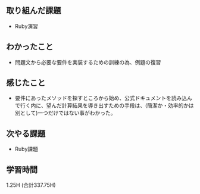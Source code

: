 ## 取り組んだ課題
- Ruby演習
  
## わかったこと  
- 問題文から必要な要件を実装するための訓練の為、例題の復習
  
## 感じたこと
- 要件にあったメソッドを探すところから始め、公式ドキュメントを読み込んで行く内に、望んだ計算結果を導き出すための手段は、(簡潔か・効率的かは別として)一つだけではない事がわかった。
  
## 次やる課題  
- Ruby課題
  
## 学習時間  
 1.25H (合計337.75H)

